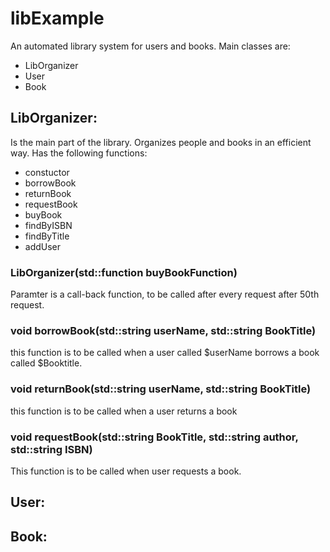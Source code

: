 <h1>libExample</h1>
An automated library system for users and books.
Main classes are:
<ul>
<li>LibOrganizer</li>
<li>User</li>
<li>Book</li>
</ul>
<div>
<h2>LibOrganizer:</h2>
Is the main part of the library. Organizes people and books in an efficient way. Has the following functions:
<ul>
<li>constuctor</li>
<li>borrowBook</li>
<li>returnBook</li>
<li>requestBook</li>
<li>buyBook</li>
<li>findByISBN</li>
<li>findByTitle</li>
<li>addUser</li>
</ul>
   <span>
  <h3>LibOrganizer(std::function<void(Book book)> buyBookFunction)</h3>
    <p>Paramter is a call-back function, to be called after every request after 50th request.</p>
  <h3>void borrowBook(std::string userName, std::string BookTitle)</h3>
     <p>this function is to be called when a user called $userName borrows a book called $Booktitle.</p>
  <h3>void returnBook(std::string userName, std::string BookTitle)</h3>
     <p>this function is to be called when a user returns a book</p>
  <h3>	void requestBook(std::string BookTitle, std::string author, std::string ISBN)</h3>
     <p>This function is to be called when user requests a book.</p>
</div>
<div>
<h2>User:</h2>
<h2>Book:</h2>
